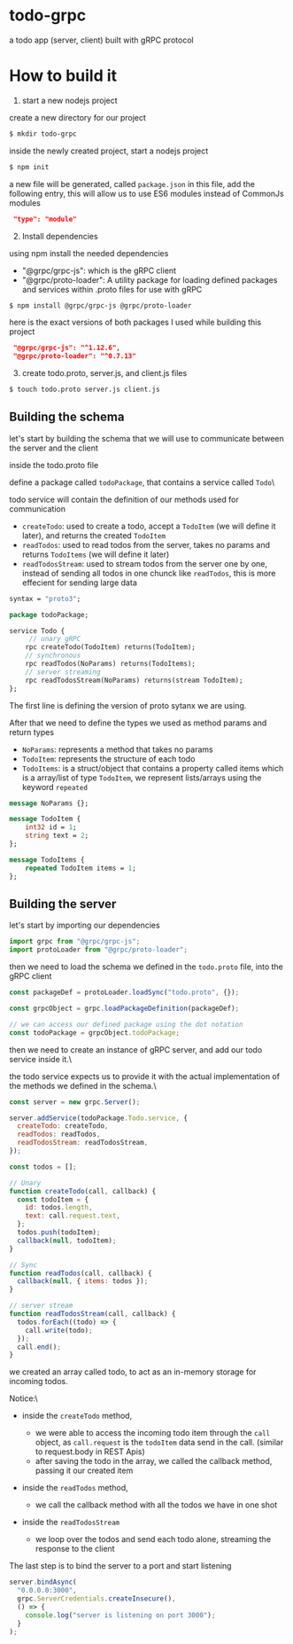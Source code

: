 # todo-grpc

a todo app (server, client) built with gRPC protocol

# How to build it

1. start a new nodejs project

create a new directory for our project

```bash
$ mkdir todo-grpc
```

inside the newly created project, start a nodejs project

```bash
$ npm init
```

a new file will be generated, called `package.json`
in this file, add the following entry, this will allow us to use ES6 modules instead of CommonJs modules

```json
 "type": "module"
```

2. Install dependencies

using npm install the needed dependencies

- "@grpc/grpc-js": which is the gRPC client
- "@grpc/proto-loader": A utility package for loading defined packages and services within .proto files for use with gRPC

```bash
$ npm install @grpc/grpc-js @grpc/proto-loader
```

here is the exact versions of both packages I used while building this project

```json
 "@grpc/grpc-js": "^1.12.6",
 "@grpc/proto-loader": "^0.7.13"
```

3. create todo.proto, server.js, and client.js files

```bash
$ touch todo.proto server.js client.js
```

## Building the schema

let's start by building the schema that we will use to communicate between the server and the client

inside the todo.proto file

define a package called `todoPackage`, that contains a service called `Todo`\

todo service will contain the definition of our methods used for communication

- `createTodo`: used to create a todo, accept a `TodoItem` (we will define it later), and returns the created `TodoItem`
- `readTodos`: used to read todos from the server, takes no params and returns `TodoItems` (we will define it later)
- `readTodosStream`: used to stream todos from the server one by one, instead of sending all todos in one chunck like `readTodos`, this is more effecient for sending large data

```proto
syntax = "proto3";

package todoPackage;

service Todo {
     // unary gRPC
    rpc createTodo(TodoItem) returns(TodoItem);
    // synchronous
    rpc readTodos(NoParams) returns(TodoItems);
    // server streaming
    rpc readTodosStream(NoParams) returns(stream TodoItem);
};
```

The first line is defining the version of proto sytanx we are using.

After that we need to define the types we used as method params and return types

- `NoParams`: represents a method that takes no params
- `TodoItem`: represents the structure of each todo
- `TodoItems`: is a struct/object that contains a property called items which is a array/list of type `TodoItem`, we represent lists/arrays using the keyword `repeated`

```proto
message NoParams {};

message TodoItem {
    int32 id = 1;
    string text = 2;
};

message TodoItems {
    repeated TodoItem items = 1;
};
```

## Building the server

let's start by importing our dependencies

```js
import grpc from "@grpc/grpc-js";
import protoLoader from "@grpc/proto-loader";
```

then we need to load the schema we defined in the `todo.proto` file, into the gRPC client

```js
const packageDef = protoLoader.loadSync("todo.proto", {});

const grpcObject = grpc.loadPackageDefinition(packageDef);

// we can access our defined package using the dot notation
const todoPackage = grpcObject.todoPackage;
```

then we need to create an instance of gRPC server, and add our todo service inside it.\

the todo service expects us to provide it with the actual implementation of the methods we defined in the schema.\

```js
const server = new grpc.Server();

server.addService(todoPackage.Todo.service, {
  createTodo: createTodo,
  readTodos: readTodos,
  readTodosStream: readTodosStream,
});

const todos = [];

// Unary
function createTodo(call, callback) {
  const todoItem = {
    id: todos.length,
    text: call.request.text,
  };
  todos.push(todoItem);
  callback(null, todoItem);
}

// Sync
function readTodos(call, callback) {
  callback(null, { items: todos });
}

// server stream
function readTodosStream(call, callback) {
  todos.forEach((todo) => {
    call.write(todo);
  });
  call.end();
}
```

we created an array called todo, to act as an in-memory storage for incoming todos.

Notice:\

- inside the `createTodo` method,

  - we were able to access the incoming todo item through the `call` object, as `call.request` is the `todoItem` data send in the call. (similar to request.body in REST Apis)
  - after saving the todo in the array, we called the callback method, passing it our created item

- inside the `readTodos` method,

  - we call the callback method with all the todos we have in one shot

- inside the `readTodosStream`
  - we loop over the todos and send each todo alone, streaming the response to the client

The last step is to bind the server to a port and start listening

```js
server.bindAsync(
  "0.0.0.0:3000",
  grpc.ServerCredentials.createInsecure(),
  () => {
    console.log("server is listening on port 3000");
  }
);
```
